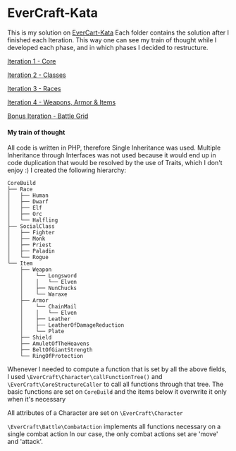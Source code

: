 # EverCraft-Kata

This is my solution on [EverCart-Kata](https://github.com/PuttingTheDnDInTDD/EverCraft-Kata)
Each folder contains the solution after I finished each Iteration. This way one can see my train of thought while I 
developed each phase, and in which phases I decided to restructure.

[Iteration 1 - Core](Iteration1/)

[Iteration 2 - Classes](Iteration2/)

[Iteration 3 - Races](Iteration3/)

[Iteration 4 - Weapons, Armor & Items](Iteration4/)

[Bonus Iteration - Battle Grid](Bonus_Iteration/)

#### My train of thought

All code is written in PHP, therefore Single Inheritance was used. 
Multiple Inheritance through Interfaces was not used because it would end up in code duplication 
that would be resolved by the use of Traits, which I don't enjoy :)
I created the following hierarchy:

```console
CoreBuild
├── Race
│   ├── Human
│   ├── Dwarf
│   ├── Elf
│   ├── Orc
│   └── Halfling
├── SocialClass
│   ├── Fighter
│   ├── Monk
│   ├── Priest
│   ├── Paladin
│   └── Rogue
└── Item
    ├── Weapon
    │    └── Longsword
    │    │   └── Elven
    │    ├── NunChucks
    │    └── Waraxe
    ├── Armor
    │    └── ChainMail
    │    │   └── Elven
    │    ├── Leather
    │    ├── LeatherOfDamageReduction
    │    └── Plate
    ├── Shield
    ├── AmuletOfTheHeavens
    ├── BeltOfGiantStrength
    └── RingOfProtection
```
Whenever I needed to compute a function that is set by all the above fields, I used `\EverCraft\Character\callFunctionTree()`
and `\EverCraft\CoreStructureCaller`
to call all functions through that tree. The basic functions are set on `CoreBuild` and the items below it
overwrite it only when it's necessary

All attributes of a Character are set on `\EverCraft\Character`

`\EverCraft\Battle\CombatAction` implements all functions necessary on a single combat action 
In our case, the only combat actions set are 'move' and 'attack'. 
